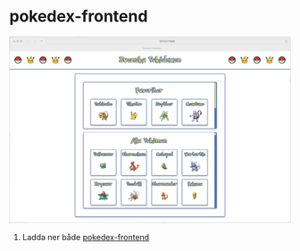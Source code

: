# pokedex-frontend
![](pokedex.png)
1. Ladda ner både [pokedex-frontend](https://github.com/RobbanT/pokedex-frontend/tree/main)

